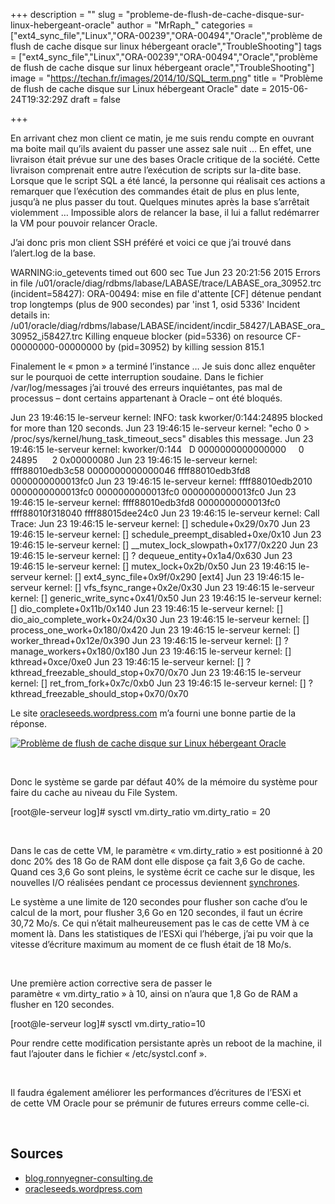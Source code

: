 +++
description = ""
slug = "probleme-de-flush-de-cache-disque-sur-linux-hebergeant-oracle"
author = "MrRaph_"
categories = ["ext4_sync_file","Linux","ORA-00239","ORA-00494","Oracle","problème de flush de cache disque sur linux hébergeant oracle","TroubleShooting"]
tags = ["ext4_sync_file","Linux","ORA-00239","ORA-00494","Oracle","problème de flush de cache disque sur linux hébergeant oracle","TroubleShooting"]
image = "https://techan.fr/images/2014/10/SQL_term.png"
title = "Problème de flush de cache disque sur Linux hébergeant Oracle"
date = 2015-06-24T19:32:29Z
draft = false

+++


En arrivant chez mon client ce matin, je me suis rendu compte en ouvrant ma boite mail qu’ils avaient du passer une assez sale nuit … En effet, une livraison était prévue sur une des bases Oracle critique de la société. Cette livraison comprenait entre autre l’exécution de scripts sur la-dite base. Lorsque que le script SQL a été lancé, la personne qui réalisait ces actions a remarquer que l’exécution des commandes était de plus en plus lente, jusqu’à ne plus passer du tout. Quelques minutes après la base s’arrêtait violemment … Impossible alors de relancer la base, il lui a fallut redémarrer la VM pour pouvoir relancer Oracle.

J’ai donc pris mon client SSH préféré et voici ce que j’ai trouvé dans l’alert.log de la base.

WARNING:io_getevents timed out 600 sec Tue Jun 23 20:21:56 2015 Errors in file /u01/oracle/diag/rdbms/labase/LABASE/trace/LABASE_ora_30952.trc  (incident=58427): ORA-00494: mise en file d'attente [CF] détenue pendant trop longtemps (plus de 900 secondes) par 'inst 1, osid 5336' Incident details in: /u01/oracle/diag/rdbms/labase/LABASE/incident/incdir_58427/LABASE_ora_30952_i58427.trc Killing enqueue blocker (pid=5336) on resource CF-00000000-00000000 by (pid=30952) by killing session 815.1

Finalement le « pmon » a terminé l’instance … Je suis donc allez enquêter sur le pourquoi de cette interruption soudaine. Dans le fichier /var/log/messages j’ai trouvé des erreurs inquiétantes, pas mal de processus – dont certains appartenant à Oracle – ont été bloqués.

Jun 23 19:46:15 le-serveur kernel: INFO: task kworker/0:144:24895 blocked for more than 120 seconds. Jun 23 19:46:15 le-serveur kernel: "echo 0 > /proc/sys/kernel/hung_task_timeout_secs" disables this message. Jun 23 19:46:15 le-serveur kernel: kworker/0:144   D 0000000000000000     0 24895      2 0x00000080 Jun 23 19:46:15 le-serveur kernel: ffff88010edb3c58 0000000000000046 ffff88010edb3fd8 0000000000013fc0 Jun 23 19:46:15 le-serveur kernel: ffff88010edb2010 0000000000013fc0 0000000000013fc0 0000000000013fc0 Jun 23 19:46:15 le-serveur kernel: ffff88010edb3fd8 0000000000013fc0 ffff88010f318040 ffff88015dee24c0 Jun 23 19:46:15 le-serveur kernel: Call Trace: Jun 23 19:46:15 le-serveur kernel: [<ffffffff815924f9>] schedule+0x29/0x70 Jun 23 19:46:15 le-serveur kernel: [<ffffffff815927ee>] schedule_preempt_disabled+0xe/0x10 Jun 23 19:46:15 le-serveur kernel: [<ffffffff81590e27>] __mutex_lock_slowpath+0x177/0x220 Jun 23 19:46:15 le-serveur kernel: [<ffffffff8109dd44>] ? dequeue_entity+0x1a4/0x630 Jun 23 19:46:15 le-serveur kernel: [<ffffffff81590c8b>] mutex_lock+0x2b/0x50 Jun 23 19:46:15 le-serveur kernel: [<ffffffffa01976ef>] ext4_sync_file+0x9f/0x290 [ext4] Jun 23 19:46:15 le-serveur kernel: [<ffffffff811c02ae>] vfs_fsync_range+0x2e/0x30 Jun 23 19:46:15 le-serveur kernel: [<ffffffff811c0311>] generic_write_sync+0x41/0x50 Jun 23 19:46:15 le-serveur kernel: [<ffffffff811cbbbb>] dio_complete+0x11b/0x140 Jun 23 19:46:15 le-serveur kernel: [<ffffffff811cbd34>] dio_aio_complete_work+0x24/0x30 Jun 23 19:46:15 le-serveur kernel: [<ffffffff8107b8f0>] process_one_work+0x180/0x420 Jun 23 19:46:15 le-serveur kernel: [<ffffffff8107d92e>] worker_thread+0x12e/0x390 Jun 23 19:46:15 le-serveur kernel: [<ffffffff8107d800>] ? manage_workers+0x180/0x180 Jun 23 19:46:15 le-serveur kernel: [<ffffffff81082c7e>] kthread+0xce/0xe0 Jun 23 19:46:15 le-serveur kernel: [<ffffffff81082bb0>] ? kthread_freezable_should_stop+0x70/0x70 Jun 23 19:46:15 le-serveur kernel: [<ffffffff8159bf2c>] ret_from_fork+0x7c/0xb0 Jun 23 19:46:15 le-serveur kernel: [<ffffffff81082bb0>] ? kthread_freezable_should_stop+0x70/0x70

Le site [oracleseeds.wordpress.com](https://oracleseeds.wordpress.com) m’a fourni une bonne partie de la réponse.

[![Problème de flush de cache disque sur Linux hébergeant Oracle](https://techan.fr/images/2015/06/Capture-d’écran-2015-06-24-à-19.16.02.png)](https://techan.fr/images/2015/06/Capture-d’écran-2015-06-24-à-19.16.02.png)

 

Donc le système se garde par défaut 40% de la mémoire du système pour faire du cache au niveau du File System.

[root@le-serveur log]# sysctl vm.dirty_ratio vm.dirty_ratio = 20

 

Dans le cas de cette VM, le paramètre « vm.dirty_ratio » est positionné à 20 donc 20% des 18 Go de RAM dont elle dispose ça fait 3,6 Go de cache. Quand ces 3,6 Go sont pleins, le système écrit ce cache sur le disque, les nouvelles I/O réalisées pendant ce processus deviennent <span style="text-decoration: underline;">synchrones</span>.

Le système a une limite de 120 secondes pour flusher son cache d’ou le calcul de la mort, pour flusher 3,6 Go en 120 secondes, il faut un écrire 30,72 Mo/s. Ce qui n’était malheureusement pas le cas de cette VM à ce moment là. Dans les statistiques de l’ESXi qui l’héberge, j’ai pu voir que la vitesse d’écriture maximum au moment de ce flush était de 18 Mo/s.

 

Une première action corrective sera de passer le paramètre « vm.dirty_ratio » à 10, ainsi on n’aura que 1,8 Go de RAM a flusher en 120 secondes.

[root@le-serveur log]# sysctl vm.dirty_ratio=10

Pour rendre cette modification persistante après un reboot de la machine, il faut l’ajouter dans le fichier « /etc/systcl.conf ».

 

Il faudra également améliorer les performances d’écritures de l’ESXi et de cette VM Oracle pour se prémunir de futures erreurs comme celle-ci.

 


## Sources

- [blog.ronnyegner-consulting.de](http://blog.ronnyegner-consulting.de/2011/10/13/info-task-blocked-for-more-than-120-seconds/comment-page-1/)
- [oracleseeds.wordpress.com](https://oracleseeds.wordpress.com/2012/03/02/dedicated-and-shared-server-processes/)

 



